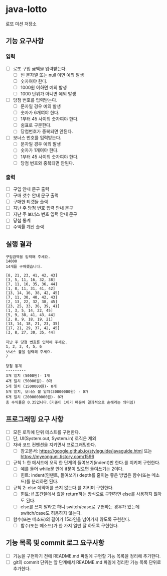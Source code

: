 # java-lotto

로또 미션 저장소

## 기능 요구사항

### 입력
- [ ] 로또 구입 금액을 입력받는다.
  - [ ] 빈 문자열 또는 null 이면 예외 발생 
  - [ ] 숫자여야 한다.
  - [ ] 1000원 이하면 예외 발생
  - [ ] 1000 단위가 아니면 예외 발생
- [ ] 당첨 번호를 입력받는다.
  - [ ] 문자일 경우 예외 발생 
  - [ ] 숫자가 6개여야 한다.
  - [ ] 1부터 45 사이의 숫자여야 한다.
  - [ ] 쉼표로 구분한다.
  - [ ] 당첨번호가 중복되면 안된다.
- [ ] 보너스 번호를 입력받는다.
  - [ ] 문자일 경우 예외 발생
  - [ ] 숫자가 1개여야 한다.
  - [ ] 1부터 45 사이의 숫자여야 한다.
  - [ ] 당첨 번호와 중복되면 안된다.

### 출력
- [ ] 구입 안내 문구 출력
- [ ] 구매 갯수 안내 문구 출력
- [ ] 구매한 티켓들 출력
- [ ] 지난 주 당첨 번호 입력 안내 문구
- [ ] 지난 주 보너스 번호 입력 안내 문구
- [ ] 당첨 통계
- [ ] 수익률 계산 출력

## 실행 결과
```
구입금액을 입력해 주세요.
14000
14개를 구매했습니다.

[8, 21, 23, 41, 42, 43]
[3, 5, 11, 16, 32, 38]
[7, 11, 16, 35, 36, 44]
[1, 8, 11, 31, 41, 42]
[13, 14, 16, 38, 42, 45]
[7, 11, 30, 40, 42, 43]
[2, 13, 22, 32, 38, 45]
[23, 25, 33, 36, 39, 41]
[1, 3, 5, 14, 22, 45]
[5, 9, 38, 41, 43, 44]
[2, 8, 9, 18, 19, 21]
[13, 14, 18, 21, 23, 35]
[17, 21, 29, 37, 42, 45]
[3, 8, 27, 30, 35, 44]

지난 주 당첨 번호를 입력해 주세요.
1, 2, 3, 4, 5, 6
보너스 볼을 입력해 주세요.
7

당첨 통계
---------
3개 일치 (5000원)- 1개
4개 일치 (50000원)- 0개
5개 일치 (1500000원)- 0개
5개 일치, 보너스 볼 일치(30000000원) - 0개
6개 일치 (2000000000원)- 0개
총 수익률은 0.35입니다.(기준이 1이기 때문에 결과적으로 손해라는 의미임)

```


## 프로그래밍 요구 사항
- [ ] 모든 로직에 단위 테스트를 구현한다. 
- [ ] 단, UI(System.out, System.in) 로직은 제외
- [ ] 자바 코드 컨벤션을 지키면서 프로그래밍한다.
  - [ ] 참고문서: https://google.github.io/styleguide/javaguide.html 또는 https://myeonguni.tistory.com/1596
- [ ] 규칙 1: 한 메서드에 오직 한 단계의 들여쓰기(indent)만 한다.를 지키며 구현한다.
  - [ ] 예를 들어 while문 안에 if문이 있으면 들여쓰기는 2이다.
  - [ ] 힌트: indent(인덴트, 들여쓰기) depth를 줄이는 좋은 방법은 함수(또는 메소드)를 분리하면 된다.
- [ ] 규칙 2: else 예약어를 쓰지 않는다.를 지키며 구현한다.
  - [ ] 힌트: if 조건절에서 값을 return하는 방식으로 구현하면 else를 사용하지 않아도 된다.
  - [ ] else를 쓰지 말라고 하니 switch/case로 구현하는 경우가 있는데 switch/case도 허용하지 않는다.
- [ ] 함수(또는 메소드)의 길이가 15라인을 넘어가지 않도록 구현한다.
  - [ ] 함수(또는 메소드)가 한 가지 일만 잘 하도록 구현한다.

## 기능 목록 및 commit 로그 요구사항
- [ ] 기능을 구현하기 전에 README.md 파일에 구현할 기능 목록을 정리해 추가한다.
- [ ] git의 commit 단위는 앞 단계에서 README.md 파일에 정리한 기능 목록 단위로 추가한다.
